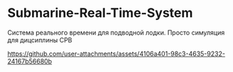 # Submarine-Real-Time-System
 Система реального времени для подводной лодки. Просто симуляция для дицсиплины СРВ

https://github.com/user-attachments/assets/4106a401-98c3-4635-9232-24167b56680b

